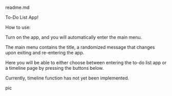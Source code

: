 readme.md

To-Do List App!

How to use:

Turn on the app, and you will automatically enter the main menu.

The main menu contains the title, a randomized message that changes upon exiting and re-entering the app.

Here you will be able to either choose between entering the to-do list app or a timeline page by pressing the buttons below.

Currently, timeline function has not yet been implemented.

pic

